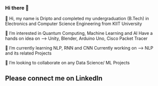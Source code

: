 ### Hi there 👋

 👋 Hi, my name is Dripto and completed my undergraduation (B.Tech) in Electronics and 
 Computer Science Engineering from KIIT University 

👀 I’m interested in Quantum Computing, Machine Learning and AI 
Have a hands on idea on --> Unity, Blender, Arduino Uno, Cisco Packet Tracer

🌱 I’m currently learning NLP, RNN and CNN
Currently working on --> NLP and its related Projects 

💞️ I’m looking to collaborate on any Data Science/ ML Projects

## Please connect me on LinkedIn

<!--
**dsaha21/dsaha21** is a ✨ _special_ ✨ repository because its `README.md` (this file) appears on your GitHub profile.

Here are some ideas to get you started:

- 🔭 I’m currently working on ...
- 🌱 I’m currently learning ...
- 👯 I’m looking to collaborate on ...
- 🤔 I’m looking for help with ...
- 💬 Ask me about ...
- 📫 How to reach me: ...
- 😄 Pronouns: ...
- ⚡ Fun fact: ...
-->

